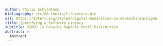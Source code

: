 ```yaml
---
author: Philip Schildkamp
bibliography: src/00.thesis/literature.bib
csl: https://zotero.org/styles/digital-humanities-im-deutschsprachigen-raum
title: Specifying a Software Library
subtitle: SGRUD is Growing Rapidly Until Distinction
abstract: >-
  Abstract
---
```

